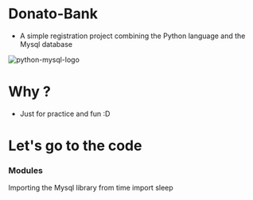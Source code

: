 # Donato-Bank
- A simple registration project combining the Python language and the Mysql database

![python-mysql-logo](https://user-images.githubusercontent.com/51414398/81754862-93d91b00-948d-11ea-951d-020dac250574.jpg)

# Why ?
- Just for practice and fun :D

# Let's go to the code

### Modules
Importing the Mysql library
from time import sleep
